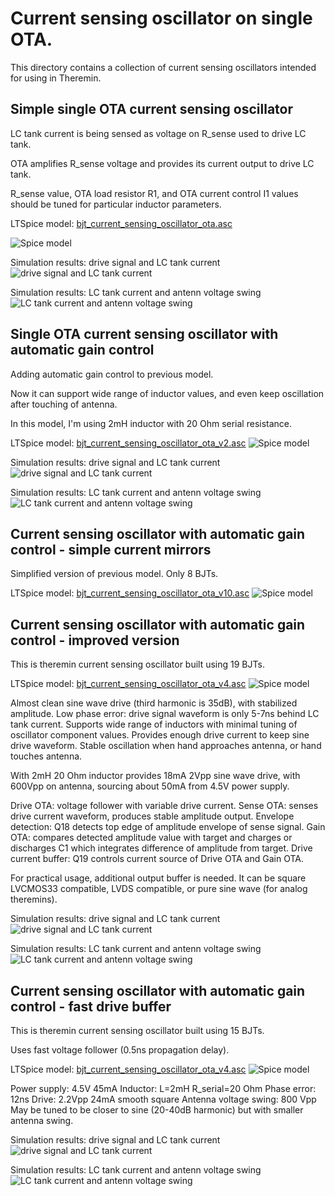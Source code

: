 Current sensing oscillator on single OTA.
=========================================

This directory contains a collection of current sensing oscillators intended for using in Theremin.


Simple single OTA current sensing oscillator
--------------------------------------------

LC tank current is being sensed as voltage on R_sense used to drive LC tank.

OTA amplifies R_sense voltage and provides its current output to drive LC tank.

R_sense value, OTA load resistor R1, and OTA current control I1 values should be tuned for particular inductor parameters.


LTSpice model: [bjt_current_sensing_oscillator_ota.asc](bjt_current_sensing_oscillator_ota.asc)

![Spice model](images/current_sensing_oscillator_ota_ltspice_model.png)

Simulation results: drive signal and LC tank current
![drive signal and LC tank current](images/current_sensing_oscillator_ota_ltspice_model_simulation_results_antenna_swing_and_lc_current.png)

Simulation results: LC tank current and antenn voltage swing
![LC tank current and antenn voltage swing](images/current_sensing_oscillator_ota_ltspice_model_simulation_results_drive_and_lc_tank_current.png)


Single OTA current sensing oscillator with automatic gain control
-----------------------------------------------------------------

Adding automatic gain control to previous model.

Now it can support wide range of inductor values, and even keep oscillation after touching of antenna.

In this model, I'm using 2mH inductor with 20 Ohm serial resistance.

LTSpice model: [bjt_current_sensing_oscillator_ota_v2.asc](bjt_current_sensing_oscillator_ota_v2.asc)
![Spice model](images/current_sensing_oscillator_ota_auto_gain_control_ltspice_model.png)

Simulation results: drive signal and LC tank current
![drive signal and LC tank current](images/current_sensing_oscillator_ota_auto_gain_control_ltspice_model_simulation_results_drive_and_lc_tank_current.png)

Simulation results: LC tank current and antenn voltage swing
![LC tank current and antenn voltage swing](images/current_sensing_oscillator_ota_auto_gain_control_ltspice_model_simulation_results_antenna_swing_and_lc_current.png)


Current sensing oscillator with automatic gain control - simple current mirrors
-------------------------------------------------------------------------------

Simplified version of previous model.
Only 8 BJTs.

LTSpice model: [bjt_current_sensing_oscillator_ota_v10.asc](bjt_current_sensing_oscillator_ota_v4.asc)
![Spice model](current_sensing_oscillator_ota_auto_gain_control_v10_ltspice_model.png)


Current sensing oscillator with automatic gain control - improved version
-------------------------------------------------------------------------

This is theremin current sensing oscillator built using 19 BJTs.

LTSpice model: [bjt_current_sensing_oscillator_ota_v4.asc](bjt_current_sensing_oscillator_ota_v4.asc)
![Spice model](images/current_sensing_oscillator_ota_auto_gain_control_simplified_ltspice_model.png)

Almost clean sine wave drive (third harmonic is 35dB), with stabilized amplitude.
Low phase error: drive signal waveform is only 5-7ns behind LC tank current.
Supports wide range of inductors with minimal tuning of oscillator component values.
Provides enough drive current to keep sine drive waveform.
Stable oscillation when hand approaches antenna, or hand touches antenna.

With 2mH 20 Ohm inductor provides 18mA 2Vpp sine wave drive, with 600Vpp on antenna, sourcing about 50mA from 4.5V power supply.

Drive OTA: voltage follower with variable drive current.
Sense OTA: senses drive current waveform, produces stable amplitude output.
Envelope detection: Q18 detects top edge of amplitude envelope of sense signal.
Gain OTA: compares detected amplitude value with target and charges or discharges C1 which integrates difference of amplitude from target.
Drive current buffer: Q19 controls current source of Drive OTA and Gain OTA.

For practical usage, additional output buffer is needed.
It can be square LVCMOS33 compatible, LVDS compatible, or pure sine wave (for analog theremins).

Simulation results: drive signal and LC tank current
![drive signal and LC tank current](images/current_sensing_oscillator_ota_auto_gain_control_v10_ltspice_model_simulation_results_drive_and_lc_tank_current.png)

Simulation results: LC tank current and antenn voltage swing
![LC tank current and antenn voltage swing](images/current_sensing_oscillator_ota_auto_gain_control_v10_ltspice_model_simulation_results_antenna_swing_and_lc_current.png)


Current sensing oscillator with automatic gain control - fast drive buffer
--------------------------------------------------------------------------

This is theremin current sensing oscillator built using 15 BJTs.

Uses fast voltage follower (0.5ns propagation delay).

LTSpice model: [bjt_current_sensing_oscillator_ota_v4.asc](bjt_current_sensing_oscillator_ota_v12.asc)
![Spice model](images/current_sensing_oscillator_ota_auto_gain_control_v12_ltspice_model.png)

Power supply: 4.5V 45mA
Inductor: L=2mH R_serial=20 Ohm 
Phase error: 12ns
Drive: 2.2Vpp 24mA smooth square
Antenna voltage swing: 800 Vpp
May be tuned to be closer to sine (20-40dB harmonic) but with smaller antenna swing.

Simulation results: drive signal and LC tank current
![drive signal and LC tank current](images/current_sensing_oscillator_ota_auto_gain_control_v12_ltspice_model_simulation_results_drive_and_lc_tank_current.png)

Simulation results: LC tank current and antenn voltage swing
![LC tank current and antenn voltage swing](images/current_sensing_oscillator_ota_auto_gain_control_v12_ltspice_model_simulation_results_antenna_swing_and_lc_current.png)


